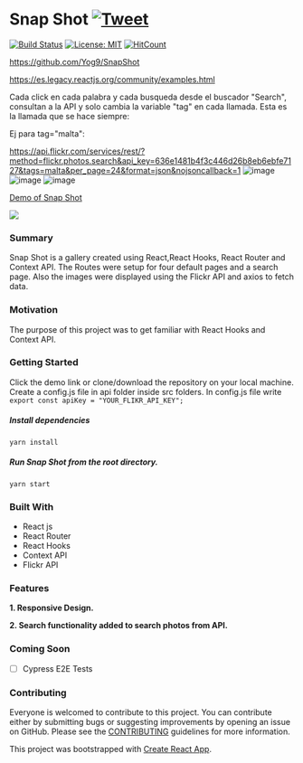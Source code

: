 # Snap Shot [![Tweet](https://img.shields.io/twitter/url/http/shields.io.svg?style=social)](https://twitter.com/intent/tweet?text=See%20this%20react%20example&url=https://yog9.github.io/SnapShot/&hashtags=react,context-api,freecodecamp,developers)

[![Build Status](https://travis-ci.org/Yog9/SnapShot.svg?branch=master)](https://travis-ci.org/Yog9/SnapShot)
[![License: MIT](https://img.shields.io/badge/License-MIT-yellow.svg)](https://opensource.org/licenses/MIT)
[![HitCount](http://hits.dwyl.com/Yog9/SnapShot.svg)](http://hits.dwyl.com/Yog9/SnapShot)

https://github.com/Yog9/SnapShot

https://es.legacy.reactjs.org/community/examples.html

Cada click en cada palabra y cada busqueda desde el buscador "Search", consultan a la API y solo cambia la variable "tag" en cada llamada. Esta es la llamada que  se hace siempre:   

Ej para tag="malta":

https://api.flickr.com/services/rest/?method=flickr.photos.search&api_key=636e1481b4f3c446d26b8eb6ebfe7127&tags=malta&per_page=24&format=json&nojsoncallback=1
![image](https://github.com/alberaja/SnapShot-React-OpenSource/assets/29755489/2cf288da-68e9-4f71-8330-d28202be376e)
![image](https://github.com/alberaja/SnapShot-React-OpenSource/assets/29755489/3b40e0ea-932b-4c69-994c-1e506d6ede33)
![image](https://github.com/alberaja/SnapShot-React-OpenSource/assets/29755489/987bc81e-7569-47b3-b1df-1c468c99243e)



[Demo of Snap Shot](https://yog9.github.io/SnapShot/)

![](/snapscout.png)

### Summary

Snap Shot is a gallery created using React,React Hooks, React Router and Context API. The Routes were setup for four default pages and a search page. Also the images were displayed using the Flickr API and axios to fetch data.

### Motivation

The purpose of this project was to get familiar with React Hooks and Context API.

### Getting Started

Click the demo link or clone/download the repository on your local machine.
Create a config.js file in api folder inside src folders. In config.js file write
`export const apiKey = "YOUR_FLIKR_API_KEY";`

##### Install dependencies

`yarn install`

##### Run Snap Shot from the root directory.

`yarn start`

### Built With

- React js
- React Router
- React Hooks
- Context API
- Flickr API

### Features

**1. Responsive Design.**

**2. Search functionality added to search photos from API.**

### Coming Soon

- [ ] Cypress E2E Tests

### Contributing

Everyone is welcomed to contribute to this project. You can contribute either by submitting bugs or suggesting improvements by opening an issue on GitHub. Please see the [CONTRIBUTING](CONTRIBUTING.md) guidelines for more information.

This project was bootstrapped with [Create React App](https://github.com/facebook/create-react-app).
